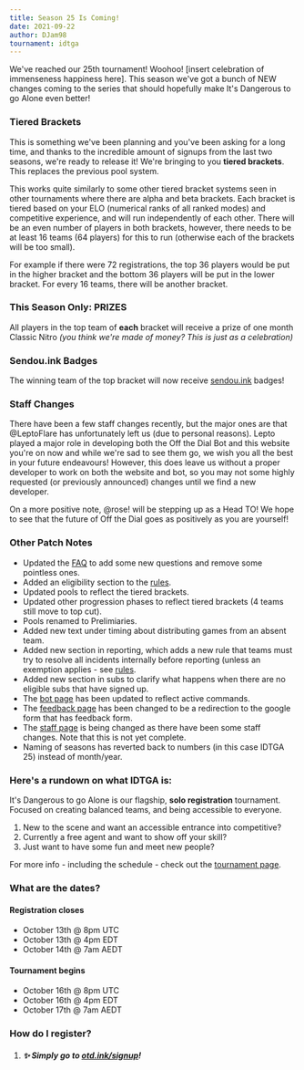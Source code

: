 ```yaml
---
title: Season 25 Is Coming!
date: 2021-09-22
author: DJam98
tournament: idtga
---
```


We've reached our 25th tournament! Woohoo! [insert celebration of immenseness happiness here]. This season we've got a bunch of NEW changes coming to the series that should hopefully make It's Dangerous to go Alone even better!

### Tiered Brackets
This is something we've been planning and you've been asking for a long time, and thanks to the incredible amount of signups from the last two seasons, we're ready to release it! We're bringing to you **tiered brackets**. This replaces the previous pool system.

This works quite similarly to some other tiered bracket systems seen in other tournaments where there are alpha and beta brackets. Each bracket is tiered based on your ELO (numerical ranks of all ranked modes) and competitive experience, and will run independently of each other. There will be an even number of players in both brackets, however, there needs to be at least 16 teams (64 players) for this to run (otherwise each of the brackets will be too small).

For example if there were 72 registrations, the top 36 players would be put in the higher bracket and the bottom 36 players will be put in the lower bracket. For every 16 teams, there will be another bracket.

### This Season Only: PRIZES
All players in the top team of **each** bracket will receive a prize of one month Classic Nitro *(you think we're made of money? This is just as a celebration)*

### Sendou.ink Badges
The winning team of the top bracket will now receive [sendou.ink](https://sendou.ink) badges!

### Staff Changes
There have been a few staff changes recently, but the major ones are that <mention>@LeptoFlare<mention> has unfortunately left us (due to personal reasons). Lepto played a major role in developing both the Off the Dial Bot and this website you're on now and while we're sad to see them go, we wish you all the best in your future endeavours! However, this does leave us without a proper developer to work on both the website and bot, so you may not some highly requested (or previously announced) changes until we find a new developer.

On a more positive note, <mention>@rose!<mention> will be stepping up as a Head TO! We hope to see that the future of Off the Dial goes as positively as you are yourself!

### Other Patch Notes
- Updated the [FAQ](https://otd.ink/faq) to add some new questions and remove some pointless ones.
- Added an eligibility section to the [rules](https://otd.ink/idtga/rules).
- Updated pools to reflect the tiered brackets.
- Updated other progression phases to reflect tiered brackets (4 teams still move to top cut).
- Pools renamed to Prelimiaries.
- Added new text under timing about distributing games from an absent team.
- Added new section in reporting, which adds a new rule that teams must try to resolve all incidents internally before reporting (unless an exemption applies - see [rules](https://otd.ink/idtga/rules).
- Added new section in subs to clarify what happens when there are no eligible subs that have signed up.
- The [bot page](https://otd.ink/bot) has been updated to reflect active commands.
- The [feedback page](https://otd.ink/feedback) has been changed to be a redirection to the google form that has feedback form.
- The [staff page](https://otd.ink/staff) is being changed as there have been some staff changes. Note that this is not yet complete.
- Naming of seasons has reverted back to numbers (in this case IDTGA 25) instead of month/year.

### Here's a rundown on what IDTGA is:
It's Dangerous to go Alone is our flagship, **solo registration** tournament. Focused on creating balanced teams, and being accessible to everyone.

1. New to the scene and want an accessible entrance into competitive?
2. Currently a free agent and want to show off your skill?
3. Just want to have some fun and meet new people?

For more info - including the schedule - check out the [tournament page](https://otd.ink/idtga).

### What are the dates?
#### Registration closes
- October 13th @ 8pm UTC
- October 13th @ 4pm EDT
- October 14th @ 7am AEDT

#### Tournament begins
- October 16th @ 8pm UTC
- October 16th @ 4pm EDT
- October 17th @ 7am AEDT

### How do I register?
1. ##### :sparkles: Simply go to [otd.ink/signup](https://otd.ink/signup)!